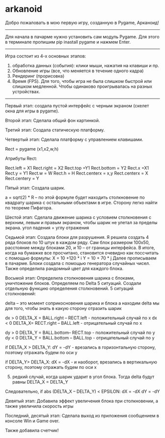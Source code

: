 # arkanoid
Добро пожаловать в мою первую игру, созданную в Pygame, Арканоид!
_______________________________________________________________________________________________________________________________________
Для начала в пачарме нужно установить сам модуль Pygame. Для этого в терминале пропишим pip inastall pygame и нажмем Enter.
_______________________________________________________________________________________________________________________________________
Игра состоит из 4-х основных этапов:
1) обработка данных (события): клики мыши, нажатия на клавиши и пр.
2) Обновление игры (все, что меняется в течение одного кадра)
3) Рендеринг (прорисовка)
4) Время (FPS). Для того, чтобы игра не была слишком быстрой или слишком медленной. Чтобы одинаково проигрывалась на разных устройствах. 
________________________________________________________________________________________________________________________________________

Первый этап:
создала пустой интерфейс с черным экраном (скелет окна для игры в pygame).

Второй этап:
Сделала общий фон картинкой.

Третий этап:
Создала статическую платформу.

Четвертый этап:
Сделала платформу с управлением клавишами. 

Rect = pygame (x1,x2,w,h)

Атрибуты Rect:

Rect.left = X1
Rect.right = X2
Rect.top =Y1
Rect.bottom = Y2	Rect.x =X1
Rect.y = Y1
Rect.w = W
Rect.h = H	Rect.centerx = x,y
Rect.centerx = X
Rect.centery = Y


Пятый этап:
Создала шарик.

a = sqrt(2) * R – по этой формуле будет находить столкновение по квадрату шарика с остальными объектами в игре. Сторону легко найти  по теореме Пифагора.


Шестой этап:
Сделала движение шарика с условием столкновения с верхним, левым и правым экраном, чтобы шарик не улетал за пределы экрана. 
угол падения = углу отражения


Седьмой этап:
Создала блоки для разрушения. 
Я решила создать 4 ряда блоков по 10 штук в каждом ряду.
Сам блок размером 100х50, расстояние между блоками 20, и 10 – от границы интерфейса.
В итоге, когда на бумажке все просчитано, становится очевидно как поссчитать с помощью формулы:
Х = 10 +120 * i
Y = 10 + 70 * j
Далее прописываем в пачарме. Блоки создала с помощью генератора случайных чисел. Также определила рандомный цвет для каждого блока.

Восьмой этап:
Определила столкновения шарика с блоками, уничтожение блоков. Определяем по Delta 5 ситуаций. Создали отдельную функцию определения столкновений.
5 ситуаций столкновений:

delta – это момент соприкосновения шарика и блока
а находим delta мы для того, чтобы знать в какую сторону отразить шарик

dx > 0     DELTA_X = BALL.right – RECT.left  - положительный случай по х 
dx < 0     DELTA_X= RECT.right – BALL.left   - отрицательный случай по х


dy > 0     DELTA_Y = BALL.bottom– RECT.top   - положительный случай по у
dy < 0     DELTA_Y = BALL.bottom – BALL.top  - отрицательный случай по у


if DELTA_X > DELTA_Y:  dY = -dY   - врезались в горизонтальную сторону, поэтому отражать будем по оси y

if DELTA_Y> DELTA_X:  dX = -dX  - и наоборот, врезались в вертикальную сторону, поэтому отражать будем по оси х

5) редкий случай, когда шарик ударит в угол блока. Тогда delta будут равны
DELTA_X = DELTA_Y

Следовательно, 
if  abs (DELTA_X – DELTA_Y) < EPSILON:
     dX = -dX                     dY = -dY




Девятый этап:
Добавила эффект увеличения блока при столкновении, а также увеличила скорость игры



Последний, десятый этап:
Сделала выход из приложения сообщением в консоле Win и Game over.


Также добавила счетчик!
